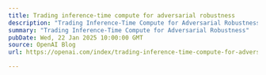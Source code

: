 ```yaml
---
title: Trading inference-time compute for adversarial robustness
description: "Trading Inference-Time Compute for Adversarial Robustness"
summary: "Trading Inference-Time Compute for Adversarial Robustness"
pubDate: Wed, 22 Jan 2025 10:00:00 GMT
source: OpenAI Blog
url: https://openai.com/index/trading-inference-time-compute-for-adversarial-robustness

---
```



